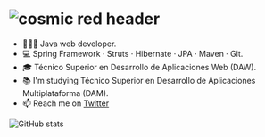 # ![cosmic red header]([https://assets.codepen.io/527512/twitch_cover.jpg?width=1000&height=200&format=auto&fit=cover](https://media-exp1.licdn.com/dms/image/C4D16AQEgcjjBNqmb1g/profile-displaybackgroundimage-shrink_200_800/0/1579955930882?e=1659571200&v=beta&t=sy7kTy7vnNG5jRlfkNytGiIQ8Cf6G2X3T78qhUvfV4I))


- 👨🏻‍💻 Java web developer. 
- 💻 Spring Framework · Struts · Hibernate · JPA · Maven · Git. 
- 🎓 Técnico Superior en Desarrollo de Aplicaciones Web (DAW).
- 📚 I'm studying Técnico Superior en Desarrollo de Aplicaciones Multiplataforma (DAM).
- 📫 Reach me on [Twitter](https://twitter.com/RaulGB88)

![GitHub stats](https://github-readme-stats.vercel.app/api?username=RaulGB88&count_private=true&show_icons=true&theme=radical)
